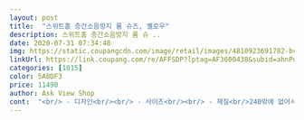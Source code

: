 ```yaml
---
layout: post 
title:  "스위트홈 층간소음방지 룸 슈즈, 옐로우" 
description: 스위트홈 층간소음방지 룸 슈 ..
date: 2020-07-31 07:34:48 
img: https://static.coupangcdn.com/image/retail/images/4810923691782-bcf8f775-2d76-42c3-9824-8623a6ef15b3.jpg 
linkUrl: https://link.coupang.com/re/AFFSDP?lptag=AF3600438&subid=ahnPublicAsk&pageKey=1770677556&itemId=3014917170&vendorItemId=71003098187&traceid=V0-113-1e80ede9cc40c227 
categories: [1015] 
color: 5A8DF3 
price: 11490 
author: Ask View Shop 
cont:  "<br/> - 디자인<br/><br/> - 사이즈<br/><br/> - 재질<br/>240밖에 없어서 각오하고 골랐는데 정사이즈가 온 느낌?<br/>가장 중요한 착용감은 생각보다 가볍고 발에 착 감기네요<br/>그거말곤 지금은 잘 모르겠어요.<br/>.<br/><br/>그냥 쿠팡에서 열심히 물건사고 스스로도 상품평을 많이 참고하는 편이라서 다른 사람도 도움이 됐음 좋겠다 싶어 자기전 심심할 때 상품평 한마디씩 올렸었는데 체험단이 됐어요.<br/><br/>다른 부분은 타 욕실화나 실내화 디자인과 별다를게 없지만, 외곽 부분이 약간 올라와 있어서 발을 잡아줘요.<br/> 사진의 발은 제발인데, 칼발이라 이런 슬리퍼를 신으면 발볼이 너무 많이 남아서 양 옆으로 흔들리고 발이 빠지고 난리라 걷기가 불편해서 안신고 쪼리를 선호하는데 이건 벗겨지지가 않아요.<br/> 물론 슬리퍼도 그렇게 된 디자인 많지만, 이건 그 부분이 넓고 깊어서 확실하게 잡아줍니다.<br/> 발볼 좁으신 분들에겐 진짜 좋은 슬리퍼일거같아요.<br/><br/>단점이라면.<br/>.<br/> 색상선택의 폭이 좁은거?<br/>디자인 부분이랑 이어지는 내용인데, 신발 사이즈는 240이고, 사진의 발은 발길이가 긴 230<br/> -235칼발인데 슬리퍼가 거진 꽉 차요.<br/><br/>막상 핑크를 받고보니 사랑스럽긴 하네요.<br/> 전 핑크 안좋아한다고 생각했는데 아주 여자여자한 핑크라기보단 적당히 유치하지않은 은은한 핑크라 더 마음에 들어요.<br/><br/>발길이 232<br/> -233정도 되는데 저정도예요 참고하세요!<br/>발바닥이 닿는부분이 동그랗게 라운드? 형식으로 되어있어서<br/>발볼 있는 225<br/> -230도 무리없이 신을 수 있었습니다.<br/><br/>발볼이 있으시면 사이즈를 업하시는게 더 좋을거같아요.<br/><br/>발을 잡아주는건 좋은데 대신 체감상 좀 표기사이즈보다 작은 느낌입니다.<br/><br/>사실 핑크보단 그레이였으면 좋겠다고 생각했는데<br/>색상도 핑쿠핑쿠해서 맘에 쏘옥 드네요 ^^<br/>신고 뛰어봤는데 폭닥폭닥해서 너무 편하네요 ㅎㅎ<br/>신발 자체가 두툼해서 크지만 안정감있게 신기 좋았어용 ㅎㅎ<br/>신으면서 저부터 아랫집에 불편함을 드리지 않는 좋은 이웃이 되고싶고 적당히 푹신한 슬리퍼를 신어 발에 피로도도 줄일게요! 좋은 제품이라 만족스러워요<br/>신자마자 두툼한 밑창 때문에 완전 푹신푹신하고 좋았어요!<br/>아파트에 살다보면 층간소음은 떼려야 뗄 수 없는 관계잖아요 ㅠ.<br/>ㅠ 간혹 저도 층간소음의 피해자이기도 하면서 혹시나라도 가해자가 될까봐 늘 슬리퍼 착용을 하고 있는데요, 굽이 3cm 이상이어야 효과가 있다는 글을 봤어요.<br/> 요즘 많이 눈에 띄는 제품이던데, 가격도 저렴하고 착샷의 느낌도 궁금해 쿠팡체험단을 이용해 신청해봤어요!<br/>어머니께서 무릎도 안 좋으시고 발도 좀 아픈 분이시라 늘 실내화를 신으시는데 이건 아프지 않고 부드럽고 가벼워서 좋으시대요.<br/> 높이도 좀 있어서 바닥의 딱딱함이 느껴지지도 않구요.<br/><br/>어쨌든 어머니께서 너무 맘에 들어하셔서 뿌듯합니다.<br/><br/>욕실화 중에서 고무라는데 너무 쫀독쫀독해서 걸을때마다 뽀독뽀독 소리나는 재질 말구 살짝 단단한데 생긴것보다 엄청 가벼워서 놀라운 재질 있잖아요? 그거예요.<br/> 근데 가격대가 높아서 그런지 가공이 부드럽게 되어있고 배기거나 아픈 부분없이 폭신폭신합니다.<br/> 근데 발바닥부분은 약간 쫀득해요.<br/> 참 괜찮네요.<br/><br/>이정도면 돈값 한것같으니 이만 줄입니다.<br/><br/>저도 사게요.<br/><br/>좀 예쁜 삭스색이나 연보라, 민트 톤다운 카키 이런색 뽑아주셨으면.<br/>.<br/><br/>참! 층간소음방지용 답게 큰소리는 안나구요, 고무 특유의 약간 찌걱찌걱대는 소리정도는 납니다.<br/> 미끄럼방지도 되어있어요.<br/> 이거 전엔 패브릭으로 된 스펀지 슬리퍼 신었거든요, 근데 바닥만 고무창이라 그런 종류의 신발 신을 때 나는 특유의 방바닥 내려치는 탁탁소리때문에 아랫집이 시끄러울까 걱정했는데 그게 없는게 제일 맘에 듭니다.<br/><br/>처음엔 욕실 슬리퍼 처럼 생겨서 당황스러웠어용<br/>체험단 후기임을 밝힙니다.<br/><br/>층간소음 방지 슬리퍼라는데<br/>큰 기대없이 마침 실내화가 낡아서 스폰지가 보이는 지경이라 실내화 선택했는데 매우 만족했습니다.<br/> 돈주고 샀어도 후회 없었을 것 같아요.<br/><br/>평소 240 신고 정사이즈 착용했어요.<br/> 발볼이 있으신 분들은 반사이즈 업 하셔도 좋으실 것 같네요<br/>혹시 신다 발견하면 추가할게요.<br/><br/>" 
---
```

